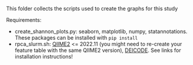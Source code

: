 This folder collects the scripts used to create the graphs for this study

Requirements:
* create_shannon_plots.py: seaborn, matplotlib, numpy, statannotations. These packages can be installed with `pip install`
* rpca_slurm.sh: [QIIME2]("https://docs.qiime2.org/2023.9/install/") <= 2022.11 (you might need to re-create your feature table with the same QIIME2 version), [DEICODE]("https://library.qiime2.org/plugins/deicode/19/"). See links for installation instructions!
